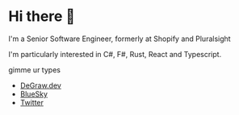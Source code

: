 # Hi there 👋
I'm a Senior Software Engineer, formerly at Shopify and Pluralsight

I'm particularly interested in C#, F#, Rust, React and Typescript.

gimme ur types

- [DeGraw.dev](http://degraw.dev)
- [BlueSky](https://bsky.app/profile/degraw.dev)
- [Twitter](https://twitter.com/rawdeg)

